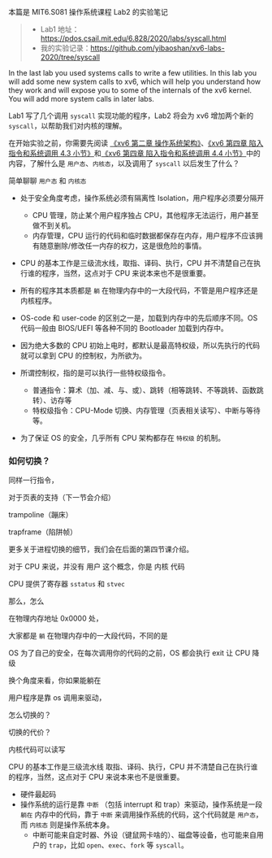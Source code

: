 
本篇是 MIT6.S081 操作系统课程 Lab2 的实验笔记

> - Lab1 地址：https://pdos.csail.mit.edu/6.828/2020/labs/syscall.html
> - 我的实验记录：https://github.com/yibaoshan/xv6-labs-2020/tree/syscall

In the last lab you used systems calls to write a few utilities. In this lab you will add some new system calls to xv6, which will help you understand how they work and will expose you to some of the internals of the xv6 kernel. You will add more system calls in later labs.

Lab1 写了几个调用 `syscall` 实现功能的程序，Lab2 将会为 xv6 增加两个新的 `syscall`，以帮助我们对内核的理解。

在开始实验之前，你需要先阅读 [《xv6 第二章 操作系统架构》](https://xv6.dgs.zone/tranlate_books/book-riscv-rev1/c2/s0.html)、[《xv6 第四章 陷入指令和系统调用 4.3 小节》](https://xv6.dgs.zone/tranlate_books/book-riscv-rev1/c4/s3.html)和[《xv6 第四章 陷入指令和系统调用 4.4 小节》](https://xv6.dgs.zone/tranlate_books/book-riscv-rev1/c4/s4.html)中的内容，了解什么是 `用户态`、`内核态`，以及调用了 `syscall` 以后发生了什么？

简单聊聊 `用户态` 和 `内核态`

- 处于安全角度考虑，操作系统必须有隔离性 Isolation，用户程序必须要分隔开
  - CPU 管理，防止某个用户程序独占 CPU，其他程序无法运行，用户甚至做不到关机。
  - 内存管理，CPU 运行的代码和临时数据都保存在内存，用户程序不应该拥有随意删除/修改任一内存的权力，这是很危险的事情。

- CPU 的基本工作是三级流水线，取指、译码、执行，CPU 并不清楚自己在执行谁的程序，当然，这点对于 CPU 来说本来也不是很重要。
- 所有的程序其本质都是 `躺` 在物理内存中的一大段代码，不管是用户程序还是内核程序。
- OS-code 和 user-code 的区别之一是，加载到内存中的先后顺序不同。OS 代码一般由 BIOS/UEFI 等各种不同的 Bootloader 加载到内存中。
- 因为绝大多数的 CPU 初始上电时，都默认是最高特权级，所以先执行的代码就可以拿到 CPU 的控制权，为所欲为。
- 所谓控制权，指的是可以执行一些特权级指令。
  - 普通指令：算术（加、减、与、或）、跳转（相等跳转、不等跳转、函数跳转）、访存等
  - 特权级指令：CPU-Mode 切换、内存管理（页表相关读写）、中断与等待等。
- 为了保证 OS 的安全，几乎所有 CPU 架构都存在 `特权级` 的机制。

### 如何切换？

同样一行指令，

对于页表的支持（下一节会介绍）

trampoline（蹦床）

trapframe（陷阱帧）

更多关于进程切换的细节，我们会在后面的第四节课介绍。

对于 CPU 来说，并没有 用户 这个概念，你是 内核 代码

CPU 提供了寄存器 `sstatus` 和 `stvec`

那么，怎么

在物理内存地址 0x0000 处，

大家都是 `躺` 在物理内存中的一大段代码，不同的是

OS 为了自己的安全，在每次调用你的代码的之前，OS 都会执行 exit 让 CPU 降级

换个角度来看，你如果能躺在

用户程序是靠 os 调用来驱动，

怎么切换的？

切换的代价？

内核代码可以读写

CPU 的基本工作是三级流水线 取指、译码、执行，CPU 并不清楚自己在执行谁的程序，当然，这点对于 CPU 来说本来也不是很重要。

- 硬件最起码
- 操作系统的运行是靠 `中断` （包括 interrupt 和 trap）来驱动，操作系统是一段 `躺在` 内存中的代码，靠于 `中断` 来调用操作系统的代码，这个代码就是 `用户态`，而 `内核态` 则是操作系统本身。
  - 中断可能来自定时器、外设（键鼠网卡啥的）、磁盘等设备，也可能来自用户的 `trap`，比如 `open`、`exec`、`fork` 等 `syscall`。
